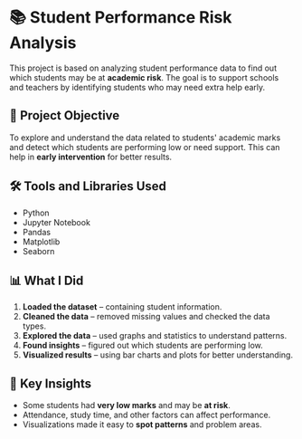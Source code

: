 # 📚 Student Performance Risk Analysis

This project is based on analyzing student performance data to find out which students may be at **academic risk**. The goal is to support schools and teachers by identifying students who may need extra help early.

## 📌 Project Objective

To explore and understand the data related to students' academic marks and detect which students are performing low or need support. This can help in **early intervention** for better results.

## 🛠️ Tools and Libraries Used

- Python  
- Jupyter Notebook  
- Pandas  
- Matplotlib  
- Seaborn

## 📊 What I Did

1. **Loaded the dataset** – containing student information.
2. **Cleaned the data** – removed missing values and checked the data types.
3. **Explored the data** – used graphs and statistics to understand patterns.
4. **Found insights** – figured out which students are performing low.
5. **Visualized results** – using bar charts and plots for better understanding.

## 🧠 Key Insights

- Some students had **very low marks** and may be **at risk**.
- Attendance, study time, and other factors can affect performance.
- Visualizations made it easy to **spot patterns** and problem areas.

